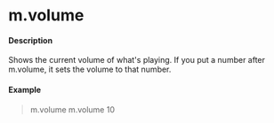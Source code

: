 # m.volume

#### Description

Shows the current volume of what's playing. If you put a number after m.volume, it sets the volume to that number.

#### Example

> m.volume
> m.volume 10
